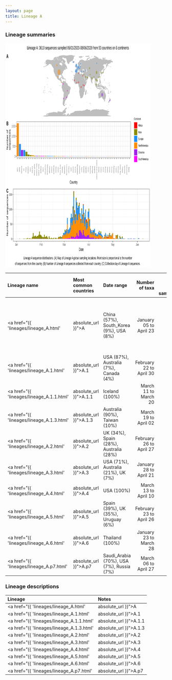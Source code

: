```yaml
---
layout: page
title: Lineage A
---
```




<h3> Lineage summaries</h3>

<img src="../assets/images/A.svg" alt="A lineage summary figure" width="90%" height="700px" />


| Lineage name | Most common countries | Date range | Number of taxa |  Days since last sampling | Known Travel | Recall value |
|:-----|:-----|:-------|-------:|-------:|:---------|--------:|
| <a href="{{ 'lineages/lineage_A.html' | absolute_url }}">A</a> | China (57%), South_Korea (9%), USA (8%) | January 05 to April 23 | 223 | 17 | China to Belgium, India, Taiwan, Vietnam, Australia (6)<br/> USA to New_Zealand (1)<br/> Saudia_Arabia to Turkey (1)<br/> | 87.76 |
| <a href="{{ 'lineages/lineage_A.1.html' | absolute_url }}">A.1</a> | USA (87%), Australia (7%), Canada (4%) | February 22 to April 30 | 1116 | 10 | USA to Iceland (1)<br/> | 100.0 |
| <a href="{{ 'lineages/lineage_A.1.1.html' | absolute_url }}">A.1.1</a> | Iceland (100%) | March 11 to March 20 | 14 | 51 | USA to Iceland (10)<br/> | 100.0 |
| <a href="{{ 'lineages/lineage_A.1.3.html' | absolute_url }}">A.1.3</a> | Australia (90%), Taiwan (10%) | March 19 to April 02 | 10 | 38 |  | 100.0 |
| <a href="{{ 'lineages/lineage_A.2.html' | absolute_url }}">A.2</a> | UK (34%), Spain (28%), Australia (28%) | February 26 to April 27 | 295 | 13 | Spain to Brazil (1)<br/> Italy to Chile, Spain (2)<br/> | 100.0 |
| <a href="{{ 'lineages/lineage_A.3.html' | absolute_url }}">A.3</a> | USA (71%), Australia (21%), UK (7%) | January 28 to April 21 | 191 | 19 | USA to Taiwan, New_Zealand (2)<br/> | 99.48 |
| <a href="{{ 'lineages/lineage_A.4.html' | absolute_url }}">A.4</a> | USA (100%) | March 13 to April 10 | 25 | 30 |  | 100.0 |
| <a href="{{ 'lineages/lineage_A.5.html' | absolute_url }}">A.5</a> | Spain (39%), UK (35%), Uruguay (6%) | February 23 to April 26 | 118 | 14 |  | 95.93 |
| <a href="{{ 'lineages/lineage_A.6.html' | absolute_url }}">A.6</a> | Thailand (100%) | January 23 to March 28 | 31 | 43 |  | 100.0 |
| <a href="{{ 'lineages/lineage_A.p7.html' | absolute_url }}">A.p7</a> | Saudi_Arabia (70%), USA (7%), Russia (7%) | March 06 to April 27 | 27 | 13 | Saudia_Arabia to Turkey (1)<br/> | 100.0 |

<h3>Lineage descriptions</h3>

| Lineage | Notes |
|:-----|:-----|
| <a href="{{ 'lineages/lineage_A.html' | absolute_url }}">A</a> | Root of the pandemic lies within lineage A. Many sequences originating from China and many global exports; including to South East Asia, Japan, South Korea, Australia, the USA and Europe, represented in this lineage |
| <a href="{{ 'lineages/lineage_A.1.html' | absolute_url }}">A.1</a> | A North American lineage, with some sequences from Australia in (BS=95) |
| <a href="{{ 'lineages/lineage_A.1.1.html' | absolute_url }}">A.1.1</a> | Iceland lineage (BS:100->79) |
| <a href="{{ 'lineages/lineage_A.1.3.html' | absolute_url }}">A.1.3</a> | Australian lineage (BS=100) |
| <a href="{{ 'lineages/lineage_A.2.html' | absolute_url }}">A.2</a> | Spain/ Chile/ Australia/ Europe (BS=93) |
| <a href="{{ 'lineages/lineage_A.3.html' | absolute_url }}">A.3</a> | USA and Australian lineage (BS: 100 -> 44). Low BS likely due to India/NCDC-3279/2020, which was misassigned and likely jumps around the tree. |
| <a href="{{ 'lineages/lineage_A.4.html' | absolute_url }}">A.4</a> | Lineage circulating in USA (all sequences Wisconsin) (BS=100) |
| <a href="{{ 'lineages/lineage_A.5.html' | absolute_url }}">A.5</a> | A lineage with a lot of representation from Spanish-speaking countries. A majoritively Spain/ South-American lineage, lower bootstrap this week BS 87->20.  |
| <a href="{{ 'lineages/lineage_A.6.html' | absolute_url }}">A.6</a> | Lineage in Thailand (BS=87) |
| <a href="{{ 'lineages/lineage_A.p7.html' | absolute_url }}">A.p7</a> | Potential lineage: Saudi Arabia, Russia, Turkey, India (BS=50) |


